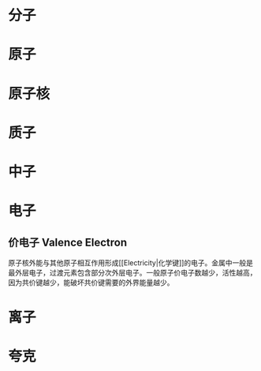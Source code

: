 # 分子
# 原子
# 原子核
# 质子
# 中子
# 电子
## 价电子 Valence Electron
原子核外能与其他原子相互作用形成[[Electricity|化学键]]的电子。金属中一般是最外层电子，过渡元素包含部分次外层电子。一般原子价电子数越少，活性越高，因为共价键越少，能破坏共价键需要的外界能量越少。
# 离子
# 夸克